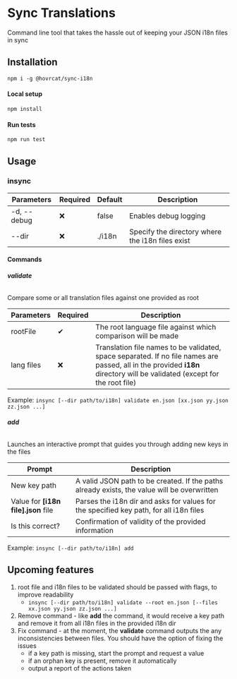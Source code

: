 # Sync Translations

Command line tool that takes the hassle out of keeping your JSON i18n files in sync

## Installation

`npm i -g @hovrcat/sync-i18n`

#### Local setup
`npm install`

#### Run tests
`npm run test`


## Usage

### insync

| Parameters | Required | Default | Description | 
| --- | --- | --- | --- |
| -d, --debug | ❌ | false | Enables debug logging |
| --dir <dir> | ❌ | ./i18n | Specify the directory where the i18n files exist |

#### Commands

###### **validate**

Compare some or all translation files against one provided as root

| Parameters | Required | Description |
| --- | --- | --- |
| rootFile | ✔ | The root language file against which comparison will be made |
| lang files | ❌ | Translation file names to be validated, space separated. If no file names are passed, all in the provided **i18n** directory will be validated (except for the root file) |

Example:
`insync [--dir path/to/i18n] validate en.json [xx.json yy.json zz.json ...]`

###### **add**
Launches an interactive prompt that guides you through adding new keys in the files

| Prompt | Description |
| --- | --- |
| New key path | A valid JSON path to be created. If the paths already exists, the value will be overwritten |
| Value for **[i18n file].json** file | Parses the i18n dir and asks for values for the specified key path, for all i18n files |
| Is this correct? | Confirmation of validity of the provided information |

Example:
`insync [--dir path/to/i18n] add`

## Upcoming features
1. root file and i18n files to be validated should be passed with flags, to improve readability
   - `insync [--dir path/to/i18n] validate --root en.json [--files xx.json yy.json zz.json ...]`
2. Remove command - like **add** the command, it would receive a key path and remove it from all i18n files in the provided i18n dir
3. Fix command - at the moment, the **validate** command outputs the any inconsistencies between files. You should have the option of fixing the issues
    - if a key path is missing, start the prompt and request a value
    - if an orphan key is present, remove it automatically
    - output a report of the actions taken

